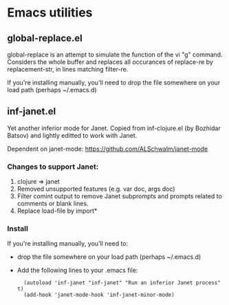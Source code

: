 # Emacs utilities

## global-replace.el

global-replace is an attempt to simulate the function of the vi "g"
command.  Considers the whole buffer and replaces all occurances of
replace-re by replacement-str, in lines matching filter-re.

If you're installing manually, you'll need to drop the file somewhere
on your load path (perhaps ~/.emacs.d)

## inf-janet.el

Yet another inferior mode for Janet. Copied from inf-clojure.el (by
Bozhidar Batsov) and lightly editted to work with Janet.

Dependent on janet-mode: <https://github.com/ALSchwalm/janet-mode>

### Changes to support Janet:

1. clojure => janet
2. Removed unsupported features (e.g. var doc, args doc)
3. Filter comint output to remove Janet subprompts and prompts related
   to comments or blank lines.
4. Replace load-file by import*

### Install

If you're installing manually, you'll need to:

* drop the file somewhere on your load path (perhaps ~/.emacs.d)
* Add the following lines to your .emacs file:

        (autoload 'inf-janet "inf-janet" "Run an inferior Janet process" t)
        (add-hook 'janet-mode-hook 'inf-janet-minor-mode)
